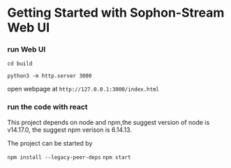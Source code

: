 # Getting Started with Sophon-Stream Web UI

### run Web UI
`cd build`

`python3 -m http.server 3000`

open webpage at `http://127.0.0.1:3000/index.html`

### run the code with react
This project depends on node and npm,the suggest version of node is v14.17.0, the suggest npm verison is 6.14.13.

The project can be started by

`npm install --legacy-peer-deps`
`npm start`